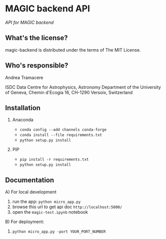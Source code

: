 MAGIC backend API
==========================================
*API for MAGIC backend*

What's the license?
-------------------

magic-backend is distributed under the terms of The MIT License.

Who's responsible?
-------------------
Andrea Tramacere

ISDC Data Centre for Astrophysics, Astronomy Department of the University of Geneva, Chemin d'Ecogia 16, CH-1290 Versoix, Switzerland


Installation
-------------------
1) Anaconda
    * `conda config --add channels conda-forge`
    * `conda install --file requirements.txt`
    * `python setup.py install`
    
2) PIP
    * `pip install -r requirements.txt`
    * `python setup.py install`

Documentation
-------------------
A) For local development  

1) run the app: `python micro_app.py`
2) browse this url to get api doc `http://localhost:5000/`
3) open the `magic-test.ipynb` notebook

B) For  deployment: 
1) `python micro_app.py -port YOUR_PORT_NUMBER`
